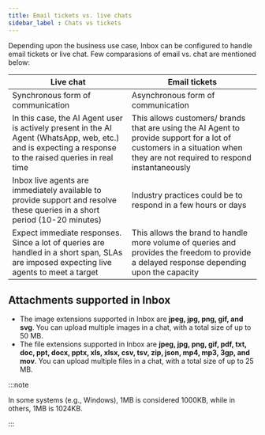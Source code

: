 ```yaml
---
title: Email tickets vs. live chats
sidebar_label : Chats vs tickets
---
```



Depending upon the business use case, Inbox can be configured to handle email tickets or live chat. Few comparasions of email vs. chat are mentioned below: 

|  Live chat| Email tickets |
|--|--|
|Synchronous form of communication|Asynchronous form of communication|
|In this case, the AI Agent user is actively present in the AI Agent (WhatsApp, web, etc.) and is expecting a response to the raised queries in real time |This allows customers/ brands that are using the AI Agent to provide support for a lot of customers in a situation when they are not required to respond instantaneously |
|Inbox live agents are immediately available to provide support and resolve these queries in a short period (10-20 minutes)|Industry practices could be to respond in a few hours or days|
|Expect immediate responses. Since a lot of queries are handled in a short span, SLAs are imposed expecting live agents to meet a target|This allows the brand to handle more volume of queries and provides the freedom to provide a delayed response depending upon the capacity|

## Attachments supported in Inbox

- The image extensions supported in Inbox are **jpeg, jpg, png, gif, and svg**. You can upload multiple images in a chat, with a total size of up to 50 MB.
- The file extensions supported in Inbox are **jpeg, jpg, png, gif, pdf, txt, doc, ppt, docx, pptx, xls, xlsx, csv, tsv, zip, json, mp4, mp3, 3gp, and mov**. You can upload multiple files in a chat, with a total size of up to 25 MB.



:::note

In some systems (e.g., Windows), 1MB is considered 1000KB, while in others, 1MB is 1024KB.

:::






